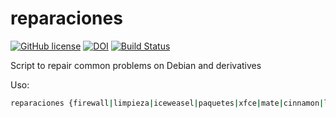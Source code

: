 # reparaciones

[![GitHub license](https://sinfallas.files.wordpress.com/2016/02/gpl.png)](https://github.com/xanadu-linux/reparaciones/blob/master/LICENSE)
[![DOI](https://zenodo.org/badge/4102/xanadu-linux/reparaciones.svg)](https://zenodo.org/badge/latestdoi/4102/xanadu-linux/reparaciones)
[![Build Status](https://travis-ci.org/xanadu-linux/reparaciones.svg?branch=master)](https://travis-ci.org/xanadu-linux/reparaciones)

Script to repair common problems on Debian and derivatives

Uso:

```bash
reparaciones {firewall|limpieza|iceweasel|paquetes|xfce|mate|cinnamon|lxde|openbox}
```
